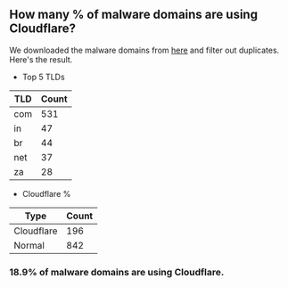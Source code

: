 ## How many % of malware domains are using Cloudflare?


We downloaded the malware domains from [here](https://urlhaus.abuse.ch) and filter out duplicates.
Here's the result.


[//]: # (start replacement)


- Top 5 TLDs

| TLD | Count |
| --- | --- |
| com | 531 |
| in | 47 |
| br | 44 |
| net | 37 |
| za | 28 |


- Cloudflare %

| Type | Count |
| --- | --- |
| Cloudflare | 196 |
| Normal | 842 |


### 18.9% of malware domains are using Cloudflare.